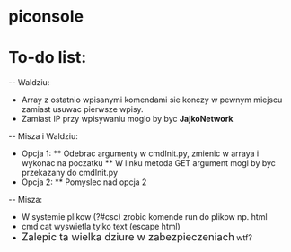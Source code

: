 # piconsole

# To-do list:
-- Waldziu:
* Array z ostatnio wpisanymi komendami sie konczy w pewnym miejscu zamiast usuwac pierwsze wpisy.
* Zamiast IP przy wpisywaniu moglo by byc <b>JajkoNetwork</b>

-- Misza i Waldziu:
* Opcja 1:
** Odebrac argumenty w cmdInit.py, zmienic w arraya i wykonac na poczatku
** W linku metoda GET argument mogl by byc przekazany do cmdInit.py
* Opcja 2:
** Pomyslec nad opcja 2    

-- Misza:
* W systemie plikow (?#csc) zrobic komende run do plikow np. html
* cmd cat wyswietla tylko text (escape html)
* <font size="4">Zalepic ta wielka dziure w zabezpieczeniach</font>
wtf?
<br>
